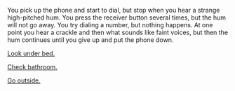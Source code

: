 You pick up the phone and start to dial, but stop when you hear a strange high-pitched hum. You press the receiver
button several times, but the hum will not go away. You try dialing a number, but nothing happens. At one point you
hear a crackle and then what sounds like faint voices, but then the hum continues until you give up and put the 
phone down.

[Look under bed.](../look-under-bed/look-under-bed.md)

[Check bathroom.](../check-bathroom/check-bathroom.md)

[Go outside.](../../explore-outside/outside.md)